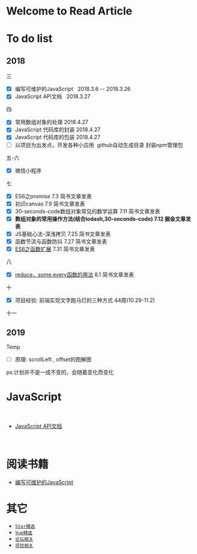 # Welcome to Read Article


# To do list
## 2018

三
- [x] 编写可维护的JavaScript   2018.3.6 -- 2018.3.26
- [x] JavaScript API文档   2018.3.27

四
- [x] 常用数组对象的处理 2018.4.27
- [x] JavaScript 代码库的封装 2018.4.27
- [x] JavaScript 代码库的包装 2018.4.27
- [ ] 以项目为出发点，开发各种小应用  github自动生成目录 封装npm管理包

五-六 
- [x] 微信小程序

七
- [x] ES6之promise 7.3 简书文章发表
- [x] 初识canvas 7.9 简书文章发表
- [x] 30-seconds-code数组对象常见的数学运算 7.11 简书文章发表
- [x] **数组对象的常用操作方法(结合lodash,30-seconds-code)  7.12 掘金文章发表**
- [x] JS基础心法-深浅拷贝 7.25 简书文章发表
- [x] 函数节流与函数防抖 7.27 简书文章发表
- [x] [ES6之函数扩展](https://www.jianshu.com/p/84361a116bc4) 7.31 简书文章发表

八
- [x] [reduce，some,every函数的用法](https://www.jianshu.com/p/6445a8f11611) 8.1 简书文章发表

十
- [X] 项目经验: 前端实现文字跑马灯的三种方式 44周(10.29-11.2)

十一

## 2019

Temp
- [ ] 原理: scrollLeft , offset的图解图

ps:计划并不是一成不变的，会随着变化而变化



# JavaScript

​

* [JavaScript API文档](https://github.com/heightzhang/Reading-and-Reality/tree/master/JavaScript)

  ​

# 阅读书籍

* [编写可维护的JavaScript](https://github.com/heightzhang/Reading-and-Reality/tree/master/%E9%98%85%E8%AF%BB%E4%B9%A6%E7%B1%8D)

# 其它

* [`Star精选`](https://github.com/heightzhang/Reading-and-Reality/blob/master/%E5%85%B6%E5%AE%83/Star%E7%B2%BE%E9%80%89.md)
* [`Vue精选`](https://github.com/heightzhang/Reading-and-Reality/blob/master/%E5%85%B6%E5%AE%83/Vue%E7%B2%BE%E9%80%89.md)
* [`论坛相关`](https://github.com/heightzhang/Reading-and-Reality/blob/master/%E5%85%B6%E5%AE%83/%E8%AE%BA%E5%9D%9B%E7%9B%B8%E5%85%B3.md)
* [`项目相关`](https://github.com/heightzhang/Reading-and-Reality/blob/master/%E5%85%B6%E5%AE%83/%E9%A1%B9%E7%9B%AE%E7%9B%B8%E5%85%B3.md)


